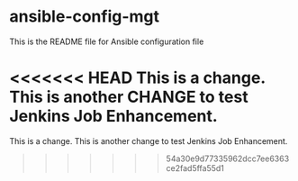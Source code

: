 # ansible-config-mgt

This is the README file for Ansible configuration file

<<<<<<< HEAD
This is a change. This is another CHANGE to test Jenkins Job Enhancement.
=======
This is a change. This is another change to test Jenkins Job Enhancement.
>>>>>>> 54a30e9d77335962dcc7ee6363ce2fad5ffa55d1
